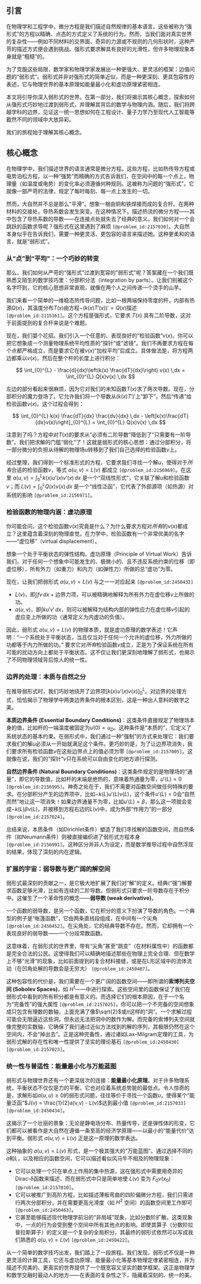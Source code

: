 ## 引言
在物理学和工程学中，微分方程是我们描述自然规律的基本语言。这些被称为“强形式”的方程以精确、点态的方式定义了系统的行为。然而，当我们面对真实世界的复杂性——例如不同材料的交界面、奇异的力源或不规则的几何形状时，这种严苛的描述方式便会遇到挑战。强形式要求解具有良好的光滑性，但许多物理现象本身就是“粗糙”的。

为了克服这些局限，数学家和物理学家发展出一种更强大、更灵活的框架：边值问题的“弱形式”。弱形式并非对强形式的简单近似，而是一种更深刻、更具包容性的表述，它与物理世界的基本原理如能量最小化和虚功原理紧密相连。

本文将引导你深入弱形式的世界。在第一部分，我们将揭示其核心概念，探索如何从强形式巧妙地过渡到弱形式，并理解其背后的数学与物理内涵。随后，我们将跨越学科的边界，见证这一统一思想如何在工程设计、量子力学乃至现代人工智能等截然不同的领域中大放异彩。

我们的旅程始于理解其核心概念。

## 核心概念

在物理学中，我们描述世界的语言通常是微分方程。这些方程，比如热传导方程或电势泊松方程，以一种“强势”而精确的方式告诉我们，在空间中的每一个点上，物理量（如温度或电势）的变化率必须遵循何种规则。这被称为问题的“强形式”。它就像一部严苛的法律，规定了每时每刻、每一点上发生的一切。

然而，大自然并不总是那么“平滑”。想象一根由铜和铁焊接而成的复合杆。在两种材料的交接处，导热系数会发生突变。在这种情况下，描述热流的微分方程——其中包含了导热系数的导数——在连接点处就失去了经典的意义。我们如何对一个会跳跃的函数求导呢？强形式在这里遇到了麻烦 `[@problem_id:2157030]`。大自然本身似乎在告诉我们，需要一种更灵活、更包容的语言来描述她。这种更柔和的语言，就是“弱形式”。

### 从“点”到“平均”：一个巧妙的转变

那么，我们如何从严苛的“强形式”过渡到宽容的“弱形式”呢？答案藏在一个我们既熟悉又陌生的数学技巧里：分部积分法（integration by parts）。让我们别被这个名字吓到，它的核心思想非常直观，就像在两个人之间传递一个烫手的山芋。

我们来看一个简单的一维稳态热传导问题，比如一根两端保持零度的杆，内部有热源$Q(x)$，其温度分布$T(x)$由方程$- (k(x) T'(x))' = Q(x)$描述 `[@problem_id:2115161]`。这个方程是强形式，它要求 $T(x)$ 具有二阶导数，这对于前面提到的复合杆来说是个难题。

现在，我们耍个花招。我们引入一个任意的、表现良好的“检验函数”$v(x)$。你可以把它想象成一个测量物理系统平均性质的“探针”或“滤镜”。我们不再要求方程在每个点都严格成立，而是要求它在被$v(x)$“加权平均”后成立。具体做法是，将方程两边都乘以$v(x)$，然后在整个杆的长度上进行积分：

$$ \int_{0}^{L} - \frac{d}{dx}\left(k(x) \frac{dT}{dx}\right) v(x) \,dx = \int_{0}^{L} Q(x)v(x) \,dx $$

左边的部分看起来很麻烦，因为它对我们的未知函数$T(x)$求了两次导数。现在，分部积分的魔力登场了。它允许我们将一个导数从$(k(x) T')'$上“卸下”，然后“传递”给检验函数$v(x)$。这个过程会得到：

$$ \int_{0}^{L} k(x) \frac{dT}{dx} \frac{dv}{dx} \,dx - \left[k(x)\frac{dT}{dx}v(x)\right]_{0}^{L} = \int_{0}^{L} Q(x)v(x) \,dx $$

注意到了吗？方程中对$T(x)$的要求从“必须有二阶导数”降低到了“只需要有一阶导数”。我们把求解的门槛“弱化”了！这就是弱形式的核心思想：通过分部积分，将一部分微分的负担从待解的物理场$u$转移到了我们自己选择的检验函数$v$上。

经过整理，我们得到一个标准形式的方程，它要求我们寻找一个解$u$，使得对于*所有*合适的检验函数$v$，等式 $a(u,v) = L(v)$ 都成立 `[@problem_id:2156969]`。在这里 $a(u,v) = \int_{0}^{L} k(x) u'(x) v'(x) \,dx$ 是一个“双线性形式”，它关联了解$u$和检验函数$v$；而 $L(v) = \int_{0}^{L} Q(x) v(x) \,dx$ 是一个“线性泛函”，它代表了外部源项（如热源）对系统的影响 `[@problem_id:2156971]`。

### 检验函数的物理内涵：虚功原理

你可能会问，这个检验函数$v(x)$究竟是什么？为什么要求方程对*所有*的$v(x)$都成立？这里蕴含着深刻的物理直觉。在力学中，检验函数有一个非常优美的名字——“虚位移”（virtual displacement）。

想象一个处于平衡状态的弹性结构。虚功原理（Principle of Virtual Work）告诉我们，对于任何一个想象中可能发生的、极微小的、且不违反系统约束的位移（即虚位移），所有外力（如重力）和内力（如弹性力）所做的总“虚功”为零。

现在，让我们把弱形式 $a(u,v) = L(v)$ 与之一一对应起来 `[@problem_id:2450432]`
- $L(v)$，即$\int f v \,dx + \text{边界力项}$，可以被精确地解释为所有外力在虚位移$v$上所做的功。
- $a(u,v)$，即$\int k u' v' \,dx$，则可以被解释为结构内部的弹性应力在虚位移$v$引起的虚应变上所做的功（通常定义为内虚功的负值）。

因此，弱形式 $a(u,v) = L(v)$ 的物理本质，就是虚功原理的数学表述！它声明：“一个系统处于平衡状态，当且仅当对于任何一个允许的虚位移，外力所做的功都等于内力所做的功。” 要求它对*所有*检验函数$v$成立，正是为了保证系统在所有可能的扰动方向上都处于平衡状态。这不仅让我们更深刻地理解了弱形式，也揭示了不同物理领域背后惊人的统一性。

### 边界的处理：本质与自然之分

在推导弱形式时，我们巧妙地绕开了边界项$\left[k(x)u'(x)v(x)\right]_{0}^{L}$。对边界的处理方式，恰恰揭示了物理学中两类边界条件的根本区别，这是一种出人意料的数学之美。

**本质边界条件 (Essential Boundary Conditions)**：这类条件直接规定了物理场本身的值，比如杆的一端温度被固定为$u(0)=u_D$。这种条件是“本质的”，它定义了系统状态的基本约束。在弱形式中，我们通过一种“强制”的方式来处理它：我们要求我们的解$u$必须从一开始就满足这个条件。更巧妙的是，为了让边界项消失，我们要求所有检验函数$v$在这些边界点上的值必须为零 `[@problem_id:2157005]`。这就像在说，我们的“探针”$v$只在系统可以自由变化的地方进行探测。

**自然边界条件 (Natural Boundary Conditions)**：这类条件规定的是物理场的“通量”，即它的导数值，比如杆的末端是绝热的，意味着热通量为零，$u'(L)=0$ `[@problem_id:2156995]`。神奇之处在于，我们不需要对函数空间做任何特殊的要求。在分部积分产生的边界项中，比如$-k(L)u'(L)v(L)$，这个条件$u'(L)=0$会“自然而然”地让这一项消失！如果边界通量不为零，比如$u'(L)=\beta$，那么这一项就会变成$-k(L)\beta v(L)$，并被移到方程右边的$L(v)$中，成为外部“作用力”的一部分 `[@problem_id:2157024]`。

总结来说，本质条件（如Dirichlet条件）塑造了我们寻找解的函数空间，而自然条件（如Neumann条件）则被直接编织进了弱形式方程本身 `[@problem_id:2156991]`。这种区分并非人为设定，而是数学推导过程中自然浮现的结果，体现了深刻的内在逻辑。

### 扩展的宇宙：弱导数与更广阔的解空间

弱形式最深刻的贡献之一，是它极大地扩展了我们对“解”的定义。经典(“强”)解要求函数足够光滑，比如有连续的二阶导数。但弱形式只要求一阶导数存在于积分中。这催生了一个革命性的概念——**弱导数 (weak derivative)**。

一个函数的弱导数，是另一个函数，它在积分的意义下扮演了导数的角色。一个典型的例子是“帐篷函数”，它由两条直线段组成，在中间有一个尖角 `[@problem_id:2450452]`。在尖角处，它的经典导数不存在。然而，它却拥有一个表现良好的弱导数——一个分段常数函数。

这意味着，在弱形式的世界里，带有“尖角”甚至“跳变”（在材料属性中）的函数都是完全合法的公民。这使得我们可以精确地描述那些在物理上完全合理、但在数学上不够“光滑”的现象，比如前面提到的复合材料接缝，或是在L形区域中的流体流动（在凹角处解的导数会是无穷大） `[@problem_id:2450407]`。

这种包容性的代价是，我们需要在一个更广阔的函数空间——即所谓的**索博列夫空间 (Sobolev Spaces)**，如 $H^1$——中进行探索。这些空间里的函数保证了我们在弱形式中看到的所有积分都是有意义的。而选择它们的根本原因，在于一个名为“完备性”的强大属性 `[@problem_id:2157025]`。你可以把一个不完备的空间想象成只包含有理数的数轴，上面充满了像$\sqrt{2}$或$\pi$这样的“洞”。一个求解过程可能会无限逼近这些洞，但永远无法把洞中的数作为解。而完备的索博列夫空间就像完整的实数轴，它确保了我们通过近似方法找到的解的序列，其极限仍然在这个空间内，不会“掉出去”。正是这种完备性，通过诸如Lax-Milgram定理的工具，为弱形式解的存在性和唯一性提供了坚实的理论基石 `[@problem_id:2450430]` `[@problem_id:2157023]`。

### 统一性与普适性：能量最小化与万能蓝图

弱形式与物理世界还有一个更深层次的连接：**能量最小化原理**。对于许多物理系统，平衡状态不仅仅是力的平衡，它也对应着系统总势能的最低点。令人惊奇的是，求解形如$a(u,u) \ge 0$的弱形式问题，往往等价于寻找一个函数$u$，使得某个“能量泛函”$J(v) = \frac{1}{2}a(v,v) - L(v)$达到最小值 `[@problem_id:2157033]` `[@problem_id:2450434]`。

这揭示了一个壮丽的景象：无论是静电场分布、热量传导，还是弹性体的形变，它们都可以被看作是大自然在遵循一条至高的经济学原理——以最小的“能量代价”达到平衡。弱形式 $a(u,v) = L(v)$ 正是这一原理的数学表达。

这种抽象的 $a(u,v) = L(v)$ 形式，是一个极其强大的“万能蓝图”。通过选择不同的$a$和$L$，以及相应的函数空间，它可以描述看似风马牛不相及的物理现象：
- 它可以处理一个只在单点上作用的集中热源，这在强形式中需要用奇异的Dirac-δ函数来描述，而在弱形式中只是简单地使 $L(v)$ 变为 $F_0 v(x_0)$ `[@problem_id:2157010]`。
- 它可以被推广到高阶方程，比如描述薄板弯曲的四阶偏微分方程，我们只需进行两次分部积分，并在需要更高光滑度（如 $H^2$ 空间）的函数空间里工作即可 `[@problem_id:2450463]`。
- 它甚至能够描述现代物理学前沿的“非局域”现象，比如分数阶扩散。这类现象中，一点的行为会受到整个空间中所有其他点的影响。即使其算子（分数阶拉普拉斯算子）的定义是一个复杂的全局积分，其最终的弱形式依然可以写成我们熟悉的 $a(u,v)=L(v)$ `[@problem_id:2450422]`。

从一个简单的数学技巧出发，我们踏上了一段旅程。我们发现，弱形式不仅是一种更灵活的计算工具，它还与虚功原理、能量最小化等基本物理定律紧密相连，并为描述不完美的、更真实的世界提供了一个既宽容又坚实的数学框架。这正是物理学和数学交融时最动人的地方——在表面的复杂性之下，隐藏着深刻的、统一的美。